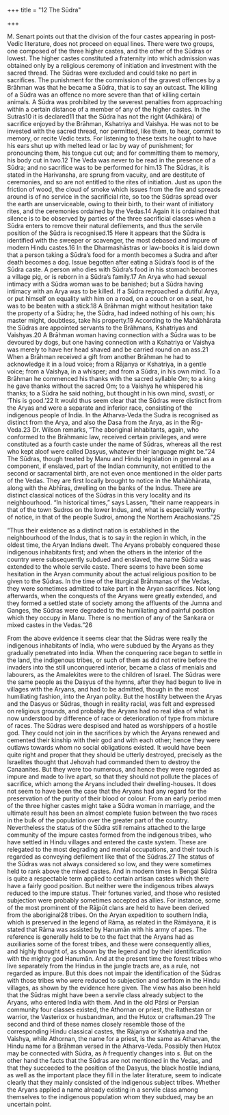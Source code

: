 +++
title = "12 The Sūdra"

+++

M. Senart points out that the division of the four castes appearing in post-Vedic literature, does not proceed on equal lines. There were two groups, one composed of the three higher castes, and the other of the Sūdras or lowest. The higher castes constituted a fraternity into which admission was obtained only by a religious ceremony of initiation and investment with the sacred thread. The Sūdras were excluded and could take no part in sacrifices. The punishment for the commission of the gravest offences by a Brāhman was that he became a Sūdra, that is to say an outcast. The killing of a Sūdra was an offence no more severe than that of killing certain animals. A Sūdra was prohibited by the severest penalties from approaching within a certain distance of a member of any of the higher castes. In the Sutras10 it is declared11 that the Sūdra has not the right \(Adhikāra\) of sacrifice enjoyed by the Brāhman, Kshatriya and Vaishya. He was not to be invested with the sacred thread, nor permitted, like them, to hear, commit to memory, or recite Vedic texts. For listening to these texts he ought to have his ears shut up with melted lead or lac by way of punishment; for pronouncing them, his tongue cut out; and for committing them to memory, his body cut in two.12 The Veda was never to be read in the presence of a Sūdra; and no sacrifice was to be performed for him.13 The Sūdras, it is stated in the Harivansha, are sprung from vacuity, and are destitute of ceremonies, and so are not entitled to the rites of initiation. Just as upon the friction of wood, the cloud of smoke which issues from the fire and spreads around is of no service in the sacrificial rite, so too the Sūdras spread over the earth are unserviceable, owing to their birth, to their want of initiatory rites, and the ceremonies ordained by the Vedas.14 Again it is ordained that silence is to be observed by parties of the three sacrificial classes when a Sūdra enters to remove their natural defilements, and thus the servile position of the Sūdra is recognised.15 Here it appears that the Sūdra is identified with the sweeper or scavenger, the most debased and impure of modern Hindu castes.16 In the Dharmashāstras or law-books it is laid down that a person taking a Sūdra’s food for a month becomes a Sudra and after death becomes a dog. Issue begotten after eating a Sūdra’s food is of the Sūdra caste. A person who dies with Sūdra’s food in his stomach becomes a village pig, or is reborn in a Sūdra’s family.17 An Arya who had sexual intimacy with a Sūdra woman was to be banished; but a Sūdra having intimacy with an Arya was to be killed. If a Sūdra reproached a dutiful Arya, or put himself on equality with him on a road, on a couch or on a seat, he was to be beaten with a stick.18 A Brāhman might without hesitation take the property of a Sūdra; he, the Sūdra, had indeed nothing of his own; his master might, doubtless, take his property.19 According to the Mahābhārata the Sūdras are appointed servants to the Brāhmans, Kshatriyas and Vaishyas.20 A Brāhman woman having connection with a Sūdra was to be devoured by dogs, but one having connection with a Kshatriya or Vaishya was merely to have her head shaved and be carried round on an ass.21 When a Brāhman received a gift from another Brāhman he had to acknowledge it in a loud voice; from a Rājanya or Kshatriya, in a gentle voice; from a Vaishya, in a whisper; and from a Sūdra, in his own mind. To a Brāhman he commenced his thanks with the sacred syllable Om; to a king he gave thanks without the sacred Om; to a Vaishya he whispered his thanks; to a Sūdra he said nothing, but thought in his own mind, *svasti*, or ‘This is good.’22 It would thus seem clear that the Sūdras were distinct from the Aryas and were a separate and inferior race, consisting of the indigenous people of India. In the Atharva-Veda the Sudra is recognised as distinct from the Arya, and also the Dasa from the Arya, as in the Rig-Veda.23 Dr. Wilson remarks, “The aboriginal inhabitants, again, who conformed to the Brāhmanic law, received certain privileges, and were constituted as a fourth caste under the name of Sūdras, whereas all the rest who kept aloof were called Dasyus, whatever their language might be.”24 The Sūdras, though treated by Manu and Hindu legislation in general as a component, if enslaved, part of the Indian community, not entitled to the second or sacramental birth, are not even once mentioned in the older parts of the Vedas. They are first locally brought to notice in the Mahābhārata, along with the Abhīras, dwelling on the banks of the Indus. There are distinct classical notices of the Sūdras in this very locality and its neighbourhood. “In historical times,” says Lassen, “their name reappears in that of the town Sudros on the lower Indus, and, what is especially worthy of notice, in that of the people Sudroi, among the Northern Arachosians.”25 

“Thus their existence as a distinct nation is established in the neighbourhood of the Indus, that is to say in the region in which, in the oldest time, the Aryan Indians dwelt. The Aryans probably conquered these indigenous inhabitants first; and when the others in the interior of the country were subsequently subdued and enslaved, the name Sūdra was extended to the whole servile caste. There seems to have been some hesitation in the Aryan community about the actual religious position to be given to the Sūdras. In the time of the liturgical Brāhmanas of the Vedas, they were sometimes admitted to take part in the Aryan sacrifices. Not long afterwards, when the conquests of the Aryans were greatly extended, and they formed a settled state of society among the affluents of the Jumna and Ganges, the Sūdras were degraded to the humiliating and painful position which they occupy in Manu. There is no mention of any of the Sankara or mixed castes in the Vedas.”26 

From the above evidence it seems clear that the Sūdras were really the indigenous inhabitants of India, who were subdued by the Aryans as they gradually penetrated into India. When the conquering race began to settle in the land, the indigenous tribes, or such of them as did not retire before the invaders into the still unconquered interior, became a class of menials and labourers, as the Amalekites were to the children of Israel. The Sūdras were the same people as the Dasyus of the hymns, after they had begun to live in villages with the Aryans, and had to be admitted, though in the most humiliating fashion, into the Aryan polity. But the hostility between the Aryas and the Dasyus or Sūdras, though in reality racial, was felt and expressed on religious grounds, and probably the Aryans had no real idea of what is now understood by difference of race or deterioration of type from mixture of races. The Sūdras were despised and hated as worshippers of a hostile god. They could not join in the sacrifices by which the Aryans renewed and cemented their kinship with their god and with each other; hence they were outlaws towards whom no social obligations existed. It would have been quite right and proper that they should be utterly destroyed, precisely as the Israelites thought that Jehovah had commanded them to destroy the Canaanites. But they were too numerous, and hence they were regarded as impure and made to live apart, so that they should not pollute the places of sacrifice, which among the Aryans included their dwelling-houses. It does not seem to have been the case that the Aryans had any regard for the preservation of the purity of their blood or colour. From an early period men of the three higher castes might take a Sūdra woman in marriage, and the ultimate result has been an almost complete fusion between the two races in the bulk of the population over the greater part of the country. Nevertheless the status of the Sūdra still remains attached to the large community of the impure castes formed from the indigenous tribes, who have settled in Hindu villages and entered the caste system. These are relegated to the most degrading and menial occupations, and their touch is regarded as conveying defilement like that of the Sūdras.27 The status of the Sūdras was not always considered so low, and they were sometimes held to rank above the mixed castes. And in modern times in Bengal Sūdra is quite a respectable term applied to certain artisan castes which there have a fairly good position. But neither were the indigenous tribes always reduced to the impure status. Their fortunes varied, and those who resisted subjection were probably sometimes accepted as allies. For instance, some of the most prominent of the Rājpūt clans are held to have been derived from the aboriginal28 tribes. On the Aryan expedition to southern India, which is preserved in the legend of Rāma, as related in the Rāmāyana, it is stated that Rāma was assisted by Hanumān with his army of apes. The reference is generally held to be to the fact that the Aryans had as auxiliaries some of the forest tribes, and these were consequently allies, and highly thought of, as shown by the legend and by their identification with the mighty god Hanumān. And at the present time the forest tribes who live separately from the Hindus in the jungle tracts are, as a rule, not regarded as impure. But this does not impair the identification of the Sūdras with those tribes who were reduced to subjection and serfdom in the Hindu villages, as shown by the evidence here given. The view has also been held that the Sūdras might have been a servile class already subject to the Aryans, who entered India with them. And in the old Pārsi or Persian community four classes existed, the Athornan or priest, the Rathestan or warrior, the Vasteriox or husbandman, and the Hutox or craftsman.29 The second and third of these names closely resemble those of the corresponding Hindu classical castes, the Rājanya or Kshatriya and the Vaishya, while Athornan, the name for a priest, is the same as Atharvan, the Hindu name for a Brāhman versed in the Atharva-Veda. Possibly then Hutox may be connected with Sūdra, as *h* frequently changes into *s*. But on the other hand the facts that the Sūdras are not mentioned in the Vedas, and that they succeeded to the position of the Dasyus, the black hostile Indians, as well as the important place they fill in the later literature, seem to indicate clearly that they mainly consisted of the indigenous subject tribes. Whether the Aryans applied a name already existing in a servile class among themselves to the indigenous population whom they subdued, may be an uncertain point. 

